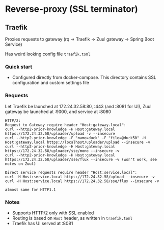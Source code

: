 # Reverse-proxy (SSL terminator)
## Traefik

Proxies requests to gateway (rq -> Traefik -> Zuul gateway -> Spring Boot Service)

Has weird looking config file `traefik.toml`

### Quick start
- Configured directly from docker-compose. This directory contains SSL configuration and custom settings file

### Requests

Let Traefik be launched at 172.24.32.58:80, :443 (and :8081 for UI), Zuul gateway be launched at :9000, and service at :8080

```
HTTP/2:
Request to Gateway require header "Host:gateway.local":
curl --http2-prior-knowledge -H Host:gateway.local https://172.24.32.58/uploader/upload -v --insecure
curl --http2-prior-knowledge -F "name=duck" -F "file=@duck50" -H Host:gateway.local https://localhost/uploader/upload --insecure -v
curl --http2-prior-knowledge -H Host:gateway.local https://172.24.32.58/uploader/sse/mono --insecure -v
curl --http2-prior-knowledge -H Host:gateway.local https://172.24.32.58/uploader/sse/flux --insecure -v (won't work, see notes on Zuul)

Direct service requests require header "Host:service.local":
curl -H Host:service.local https://172.24.32.58/upload --insecure -v
curl -H Host:service.local https://172.24.32.58/sse/flux --insecure -v

almost same for HTTP1.1
```


### Notes
- Supports HTTP/2 only with SSL enabled
- Routing is based on `Host` header, as written in `traefik.toml`
- Traefik has UI served at :8081

